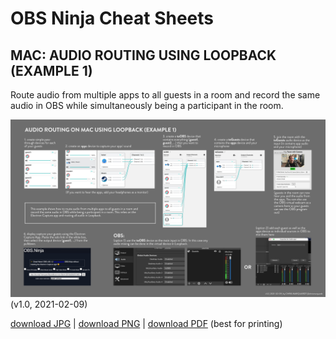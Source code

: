 # OBS Ninja Cheat Sheets

## MAC: AUDIO ROUTING USING LOOPBACK (EXAMPLE 1)

Route audio from multiple apps to all guests in a room and record the same audio in OBS while simultaneously being a participant in the room.

![OBS Ninja | mac audio routing example 1](loopbackrouting1.jpg)   
(v1.0, 2021-02-09)

[download JPG](loopbackrouting1.jpg) |
[download PNG](loopbackrouting1.png) |
[download PDF](loopbackrouting1.pdf) (best for printing)
